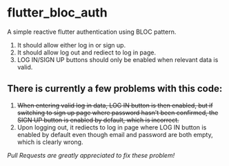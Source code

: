 # flutter_bloc_auth

A simple reactive flutter authentication using BLOC pattern.
1. It should allow either log in or sign up.
2. It should allow log out and rediect to log in page. 
3. LOG IN/SIGN UP buttons should only be enabled when relevant data is valid.

## There is currently a few problems with this code:
1. <del>When entering valid log in data, LOG IN button is then enabled, but if switching to sign up page where password hasn't been confirmed, the SIGN UP button is enabled by default, which is incorrect.</del>
2. Upon logging out, it rediects to log in page where LOG IN button is enabled by default even though email and password are both empty, which is clearly wrong.

*Pull Requests are greatly appreciated to fix these problem!*
